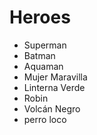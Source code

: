 # Heroes

* Superman
* Batman
* Aquaman
* Mujer Maravilla
* Linterna Verde
* Robin
* Volcán Negro
* perro loco

